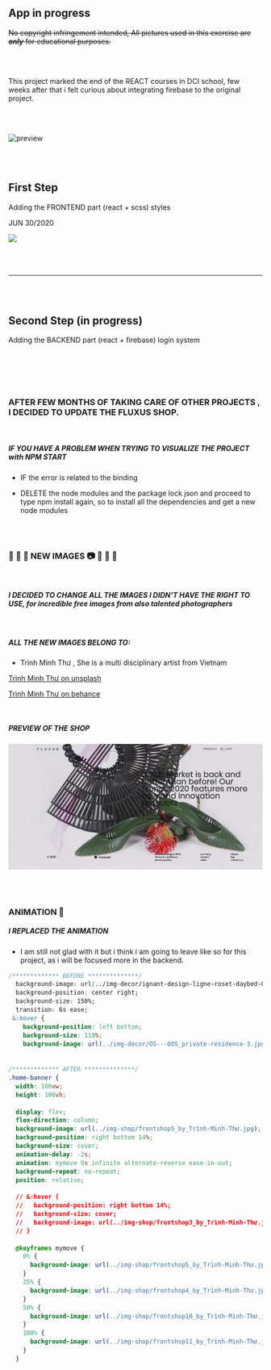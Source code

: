 ## App in progress

~~No copyright infringement intended, All pictures used in this exercise are **_only_** for educational purposes.~~

<br>
<br>

<p>This project marked the end of the REACT courses in DCI school, few weeks after that i felt curious about integrating firebase to the original project.</p>

<br>
<br>

![preview](./src/img-decor/previewshop.gif)

<br>
<br>

<h2>First Step</h2>

<p>Adding the FRONTEND part (react + scss) styles </p>
<p>JUN 30/2020 </p>

[<img src="https://imagizer.imageshack.com/img924/1629/7kZROg.jpg">](https://github.com/nadiamariduena/react-router-intro-dci)

<br>
<br>

<hr>

<br>
<br>

<h2>Second Step (in progress)</h2>

<p>Adding the BACKEND part (react + firebase) login system  </p>

<br>
<br>
<br>
<br>

### AFTER FEW MONTHS OF TAKING CARE OF OTHER PROJECTS , I DECIDED TO UPDATE THE FLUXUS SHOP.

<br>

##### IF YOU HAVE A PROBLEM WHEN TRYING TO VISUALIZE THE PROJECT with NPM START

- IF the error is related to the binding

- DELETE the node modules and the package lock json and proceed to type npm install again, so to install all the dependencies and get a new node modules

<br>
<br>

### 🌻 🌻 🌻 NEW IMAGES 📷 🌻 🌻 🌻

<br>

##### I DECIDED TO CHANGE ALL THE IMAGES I DIDN'T HAVE THE RIGHT TO USE, for incredible free images from also talented photographers

<br>

##### ALL THE NEW IMAGES BELONG TO:

- Trình Minh Thư , She is a multi disciplinary artist from Vietnam

[Trình Minh Thư on unsplash](https://unsplash.com/@imdauphong)

[Trình Minh Thư on behance](https://www.behance.net/imdauphong)

<br>

##### PREVIEW OF THE SHOP

[<img src="./src/images/preview-newimages-december.gif">](https://nadiamariduena.github.io/fluxushome-shop/)

<br>
<br>

### ANIMATION 🏃

##### I REPLACED THE ANIMATION

- I am still not glad with it but i think i am going to leave like so for this project, as i will be focused more in the backend.

```css
/************* BEFORE **************/
  background-image: url(../img-decor/ignant-design-ligne-roset-daybed-001--720x325.jpg);
  background-position: center right;
  background-size: 150%;
  transition: 6s ease;
 &:hover {
    background-position: left bottom;
    background-size: 110%;
    background-image: url(../img-decor/OS---OOS_private-residence-3.jpg);


/************* AFTER **************/
.home-banner {
  width: 100vw;
  height: 100vh;

  display: flex;
  flex-direction: column;
  background-image: url(../img-shop/frontshop5_by_Trình-Minh-Thư.jpg);
  background-position: right bottom 14%;
  background-size: cover;
  animation-delay: -2s;
  animation: mymove 9s infinite alternate-reverse ease-in-out;
  background-repeat: no-repeat;
  position: relative;

  // &:hover {
  //   background-position: right bottom 14%;
  //   background-size: cover;
  //   background-image: url(../img-shop/frontshop3_by_Trình-Minh-Thư.jpg);
  // }

  @keyframes mymove {
    0% {
      background-image: url(../img-shop/frontshop5_by_Trình-Minh-Thư.jpg);
    }
    25% {
      background-image: url(../img-shop/frontshop4_by_Trình-Minh-Thư.jpg);
    }
    50% {
      background-image: url(../img-shop/frontshop10_by_Trình-Minh-Thư.jpg);
    }
    100% {
      background-image: url(../img-shop/frontshop11_by_Trình-Minh-Thư.jpg);
    }
  }

```
